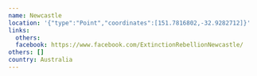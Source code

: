 ```yaml
---
name: Newcastle
location: '{"type":"Point","coordinates":[151.7816802,-32.9282712]}'
links:
  others: 
  facebook: https://www.facebook.com/ExtinctionRebellionNewcastle/
others: []
country: Australia
---
```

